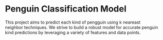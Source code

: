 # Penguin Classification Model

This project aims to predict each kind of pengguin using k neareast neighbor techniques. We strive to build a robust model for accurate penguin kind predictions by leveraging a variety of features and data points.
